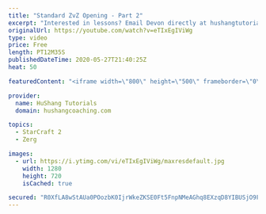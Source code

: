 ```yaml
---
title: "Standard ZvZ Opening - Part 2"
excerpt: "Interested in lessons? Email Devon directly at hushangtutorials@outlook.com ------------------------------------------------------------------------------------------------------- Want to support HuShang Tutorials directly? Patreon is a website where you can contribute a monthly donation that will help"
originalUrl: https://youtube.com/watch?v=eTIxEgIViWg
type: video
price: Free
length: PT12M35S
publishedDateTime: 2020-05-27T21:40:25Z
heat: 50

featuredContent: "<iframe width=\"800\" height=\"500\" frameborder=\"0\" src=\"https://www.youtube.com/embed/eTIxEgIViWg\" allow=\"accelerometer; autoplay; encrypted-media; gyroscope; picture-in-picture\" allowfullscreen></iframe>"

provider:
  name: HuShang Tutorials
  domain: hushangcoaching.com

topics:
  - StarCraft 2
  - Zerg

images:
  - url: https://i.ytimg.com/vi/eTIxEgIViWg/maxresdefault.jpg
    width: 1280
    height: 720
    isCached: true

secured: "R0XfLA8wStAUa0POozbK0IjrWkeZKSE0Ft5FnpNMeAGhq8EXzqD8YIBUSjO9FkAZhczL6aSTW7TNj/QjLxo2qjHctw36ZcAaHD2AsiAcp4cJLub0mMF4bF0XEPkC/oEEHWRe/Dh7LQv/gjkttbFh2du7pQjmkYdWeA0NmnA342BD9wSwBQr4Ep1wT4YjsHX6NV6xe4oW332gMJ3RAM0t/WrW/m4gpuCwfDQkaoz5Rqfs5iB9CAUnHxGWpisucn2AAUJ5RDSWgd4pyb4X/XNuDbbJOWacnDgJHoFd4jl+StrkPlu8TEWsT7WF6SdximX2/wz2JjgL9CYevTcnOUg8JdmPbnJ6qIrWEG5JpCHGLus3IkycUwXc6O2p0Yvq82OdVnCu8fm5N9kI/0pNW5uSN4eVDNpIbwxRGN+YEwak/7c=;ySLRdyC6PB6gCL9MJjqkEQ=="
---
```


